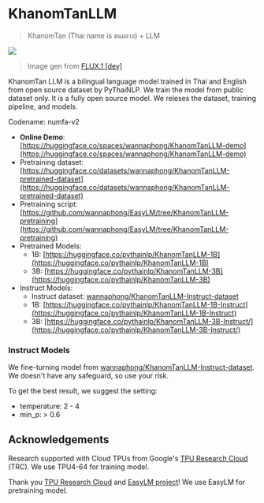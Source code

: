 # KhanomTanLLM

> KhanomTan (Thai name is ขนมตาล) + LLM

![](https://imgur.com/LpQmJqY.png)
> Image gen from [FLUX.1 [dev]](https://huggingface.co/spaces/black-forest-labs/FLUX.1-dev)


KhanomTan LLM is a bilingual language model trained in Thai and English from open source dataset by PyThaiNLP. We train the model from public dataset only. It is a fully open source model. We releses the dataset, training pipeline, and models.

Codename: numfa-v2
- **Online Demo**: [https://huggingface.co/spaces/wannaphong/KhanomTanLLM-demo](https://huggingface.co/spaces/wannaphong/KhanomTanLLM-demo)
- Pretraining dataset: [https://huggingface.co/datasets/wannaphong/KhanomTanLLM-pretrained-dataset](https://huggingface.co/datasets/wannaphong/KhanomTanLLM-pretrained-dataset)
- Pretraining script: [https://github.com/wannaphong/EasyLM/tree/KhanomTanLLM-pretraining](https://github.com/wannaphong/EasyLM/tree/KhanomTanLLM-pretraining)
- Pretrained Models:
    * 1B: [https://huggingface.co/pythainlp/KhanomTanLLM-1B](https://huggingface.co/pythainlp/KhanomTanLLM-1B)
    * 3B: [https://huggingface.co/pythainlp/KhanomTanLLM-3B](https://huggingface.co/pythainlp/KhanomTanLLM-3B)
- Instruct Models:
    * Instruct dataset: [wannaphong/KhanomTanLLM-Instruct-dataset](https://huggingface.co/datasets/wannaphong/KhanomTanLLM-Instruct-dataset)
    * 1B: [https://huggingface.co/pythainlp/KhanomTanLLM-1B-Instruct](https://huggingface.co/pythainlp/KhanomTanLLM-1B-Instruct)
    * 3B: [https://huggingface.co/pythainlp/KhanomTanLLM-3B-Instruct/](https://huggingface.co/pythainlp/KhanomTanLLM-3B-Instruct/)

### Instruct Models

We fine-turning model from [wannaphong/KhanomTanLLM-Instruct-dataset](https://huggingface.co/datasets/wannaphong/KhanomTanLLM-Instruct-dataset). We doesn't have any safeguard, so use your risk.

To get the best result, we suggest the setting:

- temperature: 2 - 4
- min_p: > 0.6

## Acknowledgements

Research supported with Cloud TPUs from Google's [TPU Research Cloud](https://sites.research.google/trc/about/) (TRC). We use TPU4-64 for training model.

Thank you [TPU Research Cloud](https://sites.research.google/trc/about/) and [EasyLM project](https://github.com/young-geng/EasyLM)! We use EasyLM for pretraining model.
